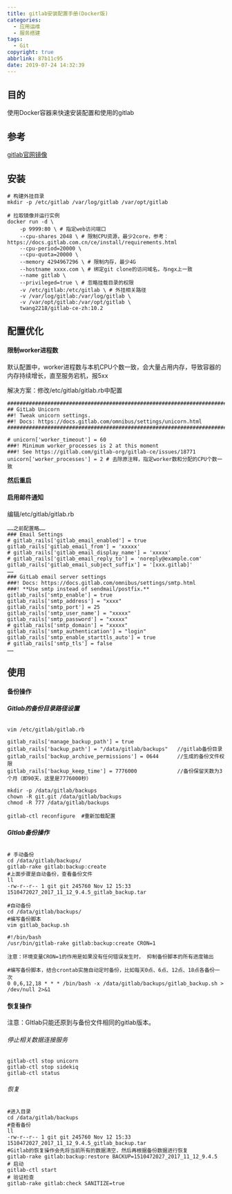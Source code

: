 ```yaml
---
title: gitlab安装配置手册(Docker版)
categories:
  - 应用运维
  - 服务搭建
tags:
  - Git
copyright: true
abbrlink: 87b11c95
date: 2019-07-24 14:32:39
---
```


## 目的

使用Docker容器来快速安装配置和使用的gitlab



## 参考

[gitlab官网镜像](https://hub.docker.com/r/twang2218/gitlab-ce-zh/)

<!--more-->

## 安装

```shell
# 构建外挂目录
mkdir -p /etc/gitlab /var/log/gitlab /var/opt/gitlab

# 拉取镜像并运行实例
docker run -d \
    -p 9999:80 \ # 指定web访问端口
    --cpu-shares 2048 \ # 限制CPU资源，最少2core，参考：https://docs.gitlab.com.cn/ce/install/requirements.html
    --cpu-period=20000 \
    --cpu-quota=20000 \
    --memory 4294967296 \ # 限制内存，最少4G
    --hostname xxxx.com \ # 绑定git clone的访问域名，与ngx上一致
    --name gitlab \
    --privileged=true \ # 忽略挂载目录的权限
    -v /etc/gitlab:/etc/gitlab \ # 外挂相关路径
    -v /var/log/gitlab:/var/log/gitlab \
    -v /var/opt/gitlab:/var/opt/gitlab \
    twang2218/gitlab-ce-zh:10.2
```



## 配置优化

#### **限制worker进程数**

默认配置中，worker进程数与本机CPU个数一致，会大量占用内存，导致容器的内存持续增长，直至服务宕机，报5xx

解决方案：修改/etc/gitlab/gitlab.rb中配置

```shell
################################################################################
## GitLab Unicorn
##! Tweak unicorn settings.
##! Docs: https://docs.gitlab.com/omnibus/settings/unicorn.html
################################################################################

# unicorn['worker_timeout'] = 60
###! Minimum worker_processes is 2 at this moment
###! See https://gitlab.com/gitlab-org/gitlab-ce/issues/18771
unicorn['worker_processes'] = 2 # 去除原注释，指定worker数和分配的CPU个数一致
```

**然后重启**

#### 启用邮件通知

编辑/etc/gitlab/gitlab.rb

```shell
……之前配置略……
### Email Settings
# gitlab_rails['gitlab_email_enabled'] = true
gitlab_rails['gitlab_email_from'] = 'xxxxx'
# gitlab_rails['gitlab_email_display_name'] = 'xxxxx'
# gitlab_rails['gitlab_email_reply_to'] = 'noreply@example.com'
gitlab_rails['gitlab_email_subject_suffix'] = '[xxx.gitlab]'
……
### GitLab email server settings
###! Docs: https://docs.gitlab.com/omnibus/settings/smtp.html
###! **Use smtp instead of sendmail/postfix.**
gitlab_rails['smtp_enable'] = true
gitlab_rails['smtp_address'] = "xxxx"
gitlab_rails['smtp_port'] = 25
gitlab_rails['smtp_user_name'] = "xxxxx"
gitlab_rails['smtp_password'] = "xxxxx"
# gitlab_rails['smtp_domain'] = "xxxxx"
gitlab_rails['smtp_authentication'] = "login"
gitlab_rails['smtp_enable_starttls_auto'] = true
# gitlab_rails['smtp_tls'] = false
……
```

## 使用

#### 备份操作

###### **Gitlab的备份目录路径设置**

```shell
vim /etc/gitlab/gitlab.rb

gitlab_rails['manage_backup_path'] = true
gitlab_rails['backup_path'] = "/data/gitlab/backups"   //gitlab备份目录
gitlab_rails['backup_archive_permissions'] = 0644      //生成的备份文件权限
gitlab_rails['backup_keep_time'] = 7776000             //备份保留天数为3个月（即90天，这里是7776000秒）

mkdir -p /data/gitlab/backups
chown -R git.git /data/gitlab/backups
chmod -R 777 /data/gitlab/backups

gitlab-ctl reconfigure  #重新加载配置
```

###### **GItlab备份操作**

```shell
# 手动备份
cd /data/gitlab/backups/
gitlab-rake gitlab:backup:create
#上面步骤是自动备份，查看备份文件
ll 
-rw-r--r-- 1 git git 245760 Nov 12 15:33 1510472027_2017_11_12_9.4.5_gitlab_backup.tar
```

```shell
#自动备份
cd /data/gitlab/backups/
#编写备份脚本
vim gitlab_backup.sh

#!/bin/bash
/usr/bin/gitlab-rake gitlab:backup:create CRON=1

注意：环境变量CRON=1的作用是如果没有任何错误发生时， 抑制备份脚本的所有进度输出

#编写备份脚本，结合crontab实施自动定时备份，比如每天0点、6点、12点、18点各备份一次
0 0,6,12,18 * * * /bin/bash -x /data/gitlab/backups/gitlab_backup.sh > /dev/null 2>&1
```

#### 恢复操作

注意：GItlab只能还原到与备份文件相同的gitlab版本。

###### 停止相关数据连接服务

```shell
gitlab-ctl stop unicorn
gitlab-ctl stop sidekiq
gitlab-ctl status
```

###### 恢复

```shell
#进入目录
cd /data/gitlab/backups
#查看备份
ll
-rw-r--r-- 1 git git 245760 Nov 12 15:33 1510472027_2017_11_12_9.4.5_gitlab_backup.tar
#Gitlab的恢复操作会先将当前所有的数据清空，然后再根据备份数据进行恢复
gitlab-rake gitlab:backup:restore BACKUP=1510472027_2017_11_12_9.4.5
# 启动
gitlab-ctl start
# 验证检查
gitlab-rake gitlab:check SANITIZE=true
```

